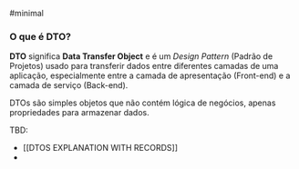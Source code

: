 #minimal 

### O que é DTO?

__DTO__ significa __Data Transfer Object__ e é um _Design Pattern_ (Padrão de Projetos) usado para transferir dados entre diferentes camadas de uma aplicação, especialmente entre a camada de apresentação (Front-end) e a camada de serviço (Back-end).

DTOs são simples objetos que não contém lógica de negócios, apenas propriedades para armazenar dados.

TBD:
- [[DTOS EXPLANATION WITH RECORDS]]
- 